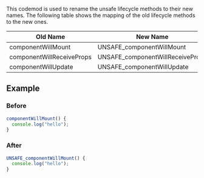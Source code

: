 This codemod is used to rename the unsafe lifecycle methods to their new names. The following table shows the mapping of the old lifecycle methods to the new ones.

| Old Name | New Name |
|----------|----------|
| componentWillMount | UNSAFE_componentWillMount |
| componentWillReceiveProps | UNSAFE_componentWillReceiveProps |
| componentWillUpdate | UNSAFE_componentWillUpdate |

## Example

### Before

```ts
componentWillMount() {
  console.log("hello");
}

```

### After

```ts
UNSAFE_componentWillMount() {
  console.log("hello");
}
```
